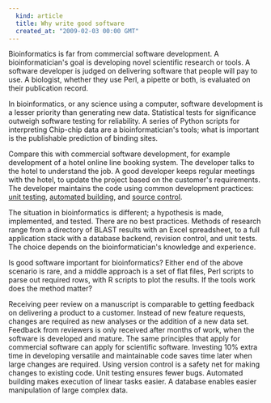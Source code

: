 ```yaml
---
  kind: article
  title: Why write good software
  created_at: "2009-02-03 00:00 GMT"
---
```


Bioinformatics is far from commercial software development. A
bioinformatician's goal is developing novel scientific research or tools. A
software developer is judged on delivering software that people will pay to
use. A biologist, whether they use Perl, a pipette or both, is evaluated on
their publication record.

In bioinformatics, or any science using a computer, software development is a
lesser priority than generating new data. Statistical tests for significance
outweigh software testing for reliability. A series of Python scripts for
interpreting Chip-chip data are a bioinformatician's tools; what is important
is the publishable prediction of binding sites.

Compare this with commercial software development, for example development of a
hotel online line booking system. The developer talks to the hotel to
understand the job. A good developer keeps regular meetings with the hotel, to
update the project based on the customer's requirements. The developer
maintains the code using common development practices: [unit testing][unit],
[automated building][build], and [source control][source].

The situation in bioinformatics is different; a hypothesis is made,
implemented, and tested. There are no best practices. Methods of research range
from a directory of BLAST results with an Excel spreadsheet, to a full
application stack with a database backend, revision control, and unit tests.
The choice depends on the bioinformatician's knowledge and experience.

Is good software important for bioinformatics? Either end of the above scenario
is rare, and a middle approach is a set of flat files, Perl scripts to parse
out required rows, with R scripts to plot the results. If the tools work does
the method matter?

Receiving peer review on a manuscript is comparable to getting feedback on
delivering a product to a customer. Instead of new feature requests, changes
are required as new analyses or the addition of a new data set. Feedback from
reviewers is only received after months of work, when the software is developed
and mature. The same principles that apply for commercial software can apply
for scientific software. Investing 10% extra time in developing versatile and
maintainable code saves time later when large changes are required.  Using
version control is a safety net for making changes to existing code. Unit
testing ensures fewer bugs. Automated building makes execution of linear tasks
easier. A database enables easier manipulation of large complex data.

[fisher]: http://en.wikipedia.org/wiki/Fisher%27s_exact_test
[unit]: http://en.wikipedia.org/wiki/Unit_testing
[build]: http://en.wikipedia.org/wiki/Build_Automation
[source]: http://en.wikipedia.org/wiki/Revision_control
